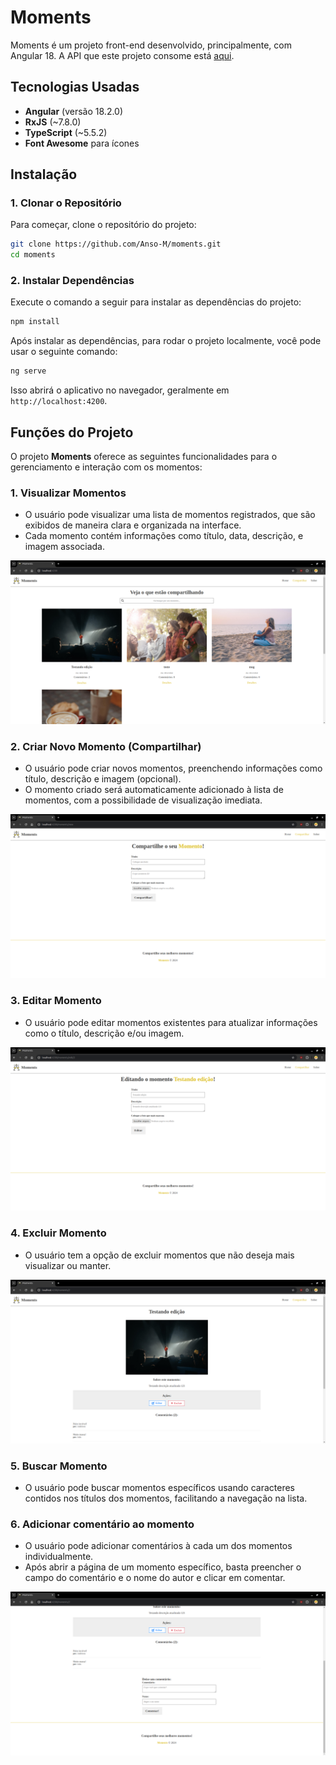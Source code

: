 # Moments

Moments é um projeto front-end desenvolvido, principalmente, com Angular 18. A API que este projeto consome está [aqui](https://github.com/Anso-M/moments-adonis-api).

## Tecnologias Usadas

- **Angular** (versão 18.2.0)
- **RxJS** (~7.8.0)
- **TypeScript** (~5.5.2)
- **Font Awesome** para ícones

## Instalação

### 1. Clonar o Repositório

Para começar, clone o repositório do projeto:

```bash
git clone https://github.com/Anso-M/moments.git
cd moments
```

### 2. Instalar Dependências

Execute o comando a seguir para instalar as dependências do projeto:

```bash
npm install
```

Após instalar as dependências, para rodar o projeto localmente, você pode usar o seguinte comando:

   ```bash
   ng serve
   ```

Isso abrirá o aplicativo no navegador, geralmente em `http://localhost:4200`.

## Funções do Projeto

O projeto **Moments** oferece as seguintes funcionalidades para o gerenciamento e interação com os momentos:

### 1. **Visualizar Momentos**
   - O usuário pode visualizar uma lista de momentos registrados, que são exibidos de maneira clara e organizada na interface.
   - Cada momento contém informações como título, data, descrição, e imagem associada.

![](assets/img/home.png)

### 2. **Criar Novo Momento (Compartilhar)**
   - O usuário pode criar novos momentos, preenchendo informações como título, descrição e imagem (opcional).
   - O momento criado será automaticamente adicionado à lista de momentos, com a possibilidade de visualização imediata.

![](assets/img/compartilhar.png)

### 3. **Editar Momento**
   - O usuário pode editar momentos existentes para atualizar informações como o título, descrição e/ou imagem.

![](assets/img/editar.png)

### 4. **Excluir Momento**
   - O usuário tem a opção de excluir momentos que não deseja mais visualizar ou manter.

![](assets/img/momento.png)

### 5. **Buscar Momento**
   - O usuário pode buscar momentos específicos usando caracteres contidos nos títulos dos momentos, facilitando a navegação na lista.

### 6. **Adicionar comentário ao momento**
   - O usuário pode adicionar comentários à cada um dos momentos individualmente.
   - Após abrir a página de um momento específico, basta preencher o campo do comentário e o nome do autor e clicar em comentar.

![](assets/img/comentar.png)
